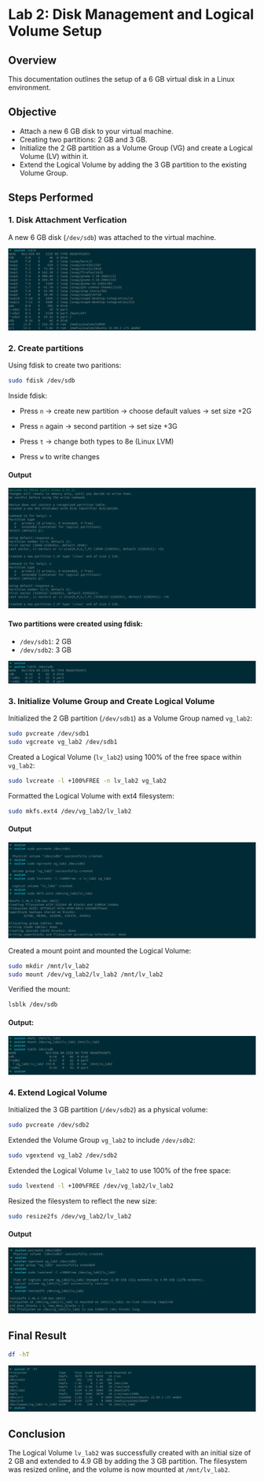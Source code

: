 # Lab 2: Disk Management and Logical Volume Setup

## Overview
This documentation outlines the setup of a 6 GB virtual disk in a Linux environment.

## Objective
- Attach a new 6 GB disk to your virtual machine.
- Creating two partitions: 2 GB and 3 GB.
- Initialize the 2 GB partition as a Volume Group (VG) and create a Logical Volume (LV) within it.
- Extend the Logical Volume by adding the 3 GB partition to the existing Volume Group.

## Steps Performed

### 1. Disk Attachment Verfication
A new 6 GB disk (`/dev/sdb`) was attached to the virtual machine.

![alt text](Images/1_lsblk.png)


### 2. Create partitions
Using fdisk to create two paritions:

``` bash
sudo fdisk /dev/sdb
``` 
Inside fdisk:

- Press `n` → create new partition → choose default values → set size +2G

- Press `n` again → second partition → set size +3G

- Press `t` → change both types to 8e (Linux LVM)

- Press `w` to write changes

#### Output

![alt text](Images/2_fdisk.png)

#### Two partitions were created using fdisk:
- `/dev/sdb1`: 2 GB
- `/dev/sdb2`: 3 GB

![alt text](Images/4_lsblk.png)


### 3. Initialize Volume Group and Create Logical Volume
Initialized the 2 GB partition (`/dev/sdb1`) as a Volume Group named `vg_lab2`:
```bash
sudo pvcreate /dev/sdb1
sudo vgcreate vg_lab2 /dev/sdb1
```

Created a Logical Volume (`lv_lab2`) using 100% of the free space within `vg_lab2`:

```bash
sudo lvcreate -l +100%FREE -n lv_lab2 vg_lab2
```

Formatted the Logical Volume with ext4 filesystem:

```bash
sudo mkfs.ext4 /dev/vg_lab2/lv_lab2
```
#### Output

![alt text](Images/6_vg_lg_mkfs.png)


Created a mount point and mounted the Logical Volume:

```bash
sudo mkdir /mnt/lv_lab2
sudo mount /dev/vg_lab2/lv_lab2 /mnt/lv_lab2
```

Verified the mount:

```bash
lsblk /dev/sdb
```

#### Output:

![alt text](Images/7_Mounting.png)




### 4. Extend Logical Volume

Initialized the 3 GB partition (`/dev/sdb2`) as a physical volume:

```bash
sudo pvcreate /dev/sdb2
```

Extended the Volume Group `vg_lab2` to include `/dev/sdb2`:

```bash
sudo vgextend vg_lab2 /dev/sdb2
```
Extended the Logical Volume `lv_lab2` to use 100% of the free space:

```bash
sudo lvextend -l +100%FREE /dev/vg_lab2/lv_lab2
```
Resized the filesystem to reflect the new size:

```bash
sudo resize2fs /dev/vg_lab2/lv_lab2
```
#### Output

![alt text](Images/8_Creating_and_Extending.png) 


## Final Result
  ```bash
  df -hT
  ```

![alt text](Images/9_FInal_result.png)

## Conclusion
The Logical Volume `lv_lab2` was successfully created with an initial size of 2 GB and extended to 4.9 GB by adding the 3 GB partition. The filesystem was resized online, and the volume is now mounted at `/mnt/lv_lab2`.